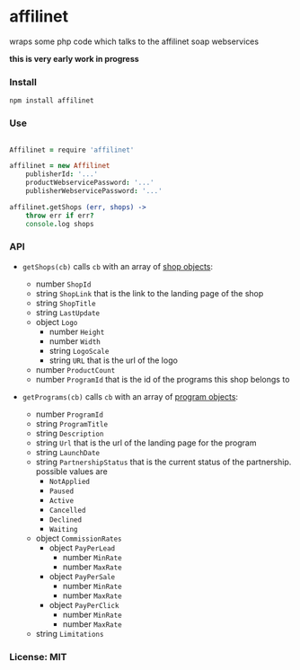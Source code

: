 # affilinet

wraps some php code which talks to the affilinet soap webservices

**this is very early work in progress**

### Install

    npm install affilinet

### Use

```coffeescript

Affilinet = require 'affilinet'

affilinet = new Affilinet
    publisherId: '...'
    productWebservicePassword: '...'
    publisherWebservicePassword: '...'

affilinet.getShops (err, shops) ->
    throw err if err?
    console.log shops
```

### API

- `getShops(cb)` calls `cb` with an array of [shop objects](http://developer.affili.net/PortalData/1/Resources/pdfs/product_web_services_v3.0/GetShopListV3.pdf):
    - number `ShopId`
    - string `ShopLink` that is the link to the landing page of the shop
    - string `ShopTitle`
    - string `LastUpdate`
    - object `Logo`
        - number `Height`
        - number `Width`
        - string `LogoScale`
        - string `URL` that is the url of the logo
    - number `ProductCount`
    - number `ProgramId` that is the id of the programs this shop belongs to

- `getPrograms(cb)` calls `cb` with an array of [program objects](http://developer.affili.net/Portaldata/1/Resources/pdfs/Documentation_GetMyPrograms.pdf):
    - number `ProgramId`
    - string `ProgramTitle`
    - string `Description`
    - string `Url` that is the url of the landing page for the program
    - string `LaunchDate`
    - string `PartnershipStatus` that is the current status of the partnership. possible values are
        - `NotApplied`
        - `Paused`
        - `Active`
        - `Cancelled`
        - `Declined`
        - `Waiting`
    - object `CommissionRates`
        - object `PayPerLead`
            - number `MinRate`
            - number `MaxRate`
        - object `PayPerSale`
            - number `MinRate`
            - number `MaxRate`
        - object `PayPerClick`
            - number `MinRate`
            - number `MaxRate`
    - string `Limitations`

### License: MIT
